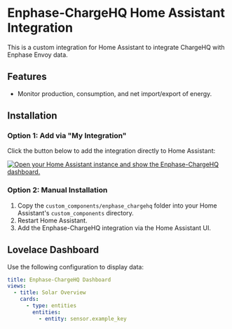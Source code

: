 
# Enphase-ChargeHQ Home Assistant Integration

This is a custom integration for Home Assistant to integrate ChargeHQ with Enphase Envoy data.

## Features
- Monitor production, consumption, and net import/export of energy.

## Installation

### Option 1: Add via "My Integration"
Click the button below to add the integration directly to Home Assistant:

[![Open your Home Assistant instance and show the Enphase-ChargeHQ dashboard.](https://my.home-assistant.io/badges/config_flow_start.svg)](https://my.home-assistant.io/redirect/config_flow_start?domain=enphase_chargehq)

### Option 2: Manual Installation
1. Copy the `custom_components/enphase_chargehq` folder into your Home Assistant's `custom_components` directory.
2. Restart Home Assistant.
3. Add the Enphase-ChargeHQ integration via the Home Assistant UI.

## Lovelace Dashboard
Use the following configuration to display data:
```yaml
title: Enphase-ChargeHQ Dashboard
views:
  - title: Solar Overview
    cards:
      - type: entities
        entities:
          - entity: sensor.example_key
```
